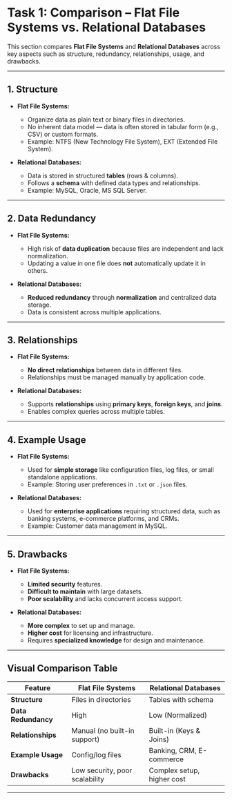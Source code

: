# Task 1: Comparison – Flat File Systems vs. Relational Databases  

This section compares **Flat File Systems** and **Relational Databases** across key aspects such as structure, redundancy, relationships, usage, and drawbacks.

---

## 1. Structure  
- **Flat File Systems:**  
  - Organize data as plain text or binary files in directories.  
  - No inherent data model — data is often stored in tabular form (e.g., CSV) or custom formats.  
  - Example: NTFS (New Technology File System), EXT (Extended File System).  

- **Relational Databases:**  
  - Data is stored in structured **tables** (rows & columns).  
  - Follows a **schema** with defined data types and relationships.  
  - Example: MySQL, Oracle, MS SQL Server.  

---

## 2. Data Redundancy  
- **Flat File Systems:**  
  - High risk of **data duplication** because files are independent and lack normalization.  
  - Updating a value in one file does **not** automatically update it in others.  

- **Relational Databases:**  
  - **Reduced redundancy** through **normalization** and centralized data storage.  
  - Data is consistent across multiple applications.  

---

## 3. Relationships  
- **Flat File Systems:**  
  - **No direct relationships** between data in different files.  
  - Relationships must be managed manually by application code.  

- **Relational Databases:**  
  - Supports **relationships** using **primary keys**, **foreign keys**, and **joins**.  
  - Enables complex queries across multiple tables.  

---

## 4. Example Usage  
- **Flat File Systems:**  
  - Used for **simple storage** like configuration files, log files, or small standalone applications.  
  - Example: Storing user preferences in `.txt` or `.json` files.  

- **Relational Databases:**  
  - Used for **enterprise applications** requiring structured data, such as banking systems, e-commerce platforms, and CRMs.  
  - Example: Customer data management in MySQL.  

---

## 5. Drawbacks  
- **Flat File Systems:**  
  - **Limited security** features.  
  - **Difficult to maintain** with large datasets.  
  - **Poor scalability** and lacks concurrent access support.  

- **Relational Databases:**  
  - **More complex** to set up and manage.  
  - **Higher cost** for licensing and infrastructure.  
  - Requires **specialized knowledge** for design and maintenance.  

---

## Visual Comparison Table

| Feature              | Flat File Systems                  | Relational Databases              |
|----------------------|-----------------------------------|-----------------------------------|
| **Structure**        | Files in directories              | Tables with schema               |
| **Data Redundancy**  | High                              | Low (Normalized)                 |
| **Relationships**    | Manual (no built-in support)      | Built-in (Keys & Joins)          |
| **Example Usage**    | Config/log files                  | Banking, CRM, E-commerce         |
| **Drawbacks**        | Low security, poor scalability    | Complex setup, higher cost       |

---

